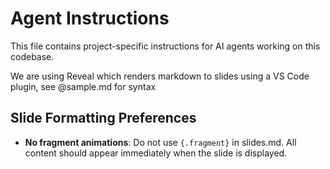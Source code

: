 # Agent Instructions

This file contains project-specific instructions for AI agents working on this codebase.

We are using Reveal which renders markdown to slides using a VS Code plugin, see @sample.md for syntax

## Slide Formatting Preferences

- **No fragment animations**: Do not use `{.fragment}` in slides.md. All content should appear immediately when the slide is displayed.
